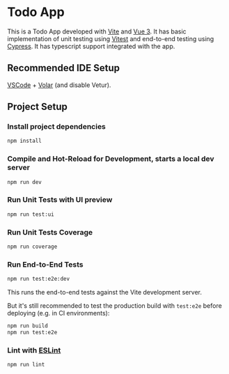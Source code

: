 # Todo App

This is a Todo App developed with [Vite](https://vitejs.dev/) and [Vue 3](https://vuejs.org/). It has basic implementation of unit testing using [Vitest](https://vitest.dev/) and end-to-end testing using [Cypress](https://www.cypress.io/). It has typescript support integrated with the app.

## Recommended IDE Setup

[VSCode](https://code.visualstudio.com/) + [Volar](https://marketplace.visualstudio.com/items?itemName=Vue.volar) (and disable Vetur).

## Project Setup

### Install project dependencies

```sh
npm install
```

### Compile and Hot-Reload for Development, starts a local dev server

```sh
npm run dev
```

### Run Unit Tests with UI preview

```sh
npm run test:ui
```

### Run Unit Tests Coverage

```sh
npm run coverage
```

### Run End-to-End Tests

```sh
npm run test:e2e:dev
```

This runs the end-to-end tests against the Vite development server.

But it's still recommended to test the production build with `test:e2e` before deploying (e.g. in CI environments):

```sh
npm run build
npm run test:e2e
```

### Lint with [ESLint](https://eslint.org/)

```sh
npm run lint
```
